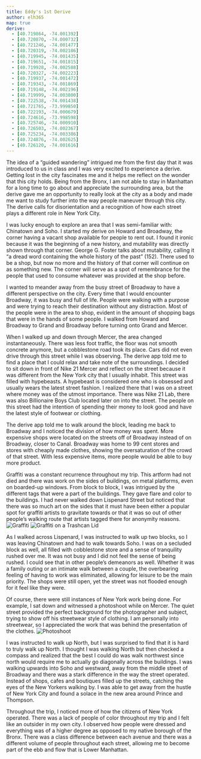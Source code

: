 ```yaml
---
title: Eddy's 1st Derive
author: elh365
map: true
derive:
  - [40.719864, -74.001392]
  - [40.720870, -74.000732]
  - [40.721246, -74.001477]
  - [40.720319, -74.002186]
  - [40.719945, -74.001435]
  - [40.719651, -74.001815]
  - [40.719928, -74.002588]
  - [40.720327, -74.002223]
  - [40.719937, -74.001472]
  - [40.719343, -74.001869]
  - [40.719148, -74.002196]
  - [40.719999, -74.003800]
  - [40.722538, -74.001438]
  - [40.721765, -73.999850]
  - [40.722193, -74.000679]
  - [40.724616, -73.998598]
  - [40.725746, -74.000910]
  - [40.726503, -74.002367]
  - [40.725234, -74.003386]
  - [40.724876, -74.002625]
  - [40.726120, -74.001616]
---
```

The idea of a “guided wandering” intrigued me from the first day that it was introduced to us in class and I was very excited to experience a derive. Getting lost in the city fascinates me and it helps me reflect on the wonder that this city holds. Being from the Bronx, I am not able to stay in Manhattan for a long time to go about and appreciate the surrounding area, but the derive gave me an opportunity to really look at the city as a body and made me want to study further into the way people maneuver through this city. The derive calls for disorientation and a recognition of how each street plays a different role in New York City.

I was lucky enough to explore an area that I was semi-familiar with: Chinatown and Soho. I started my derive on Howard and Broadway, the corner having a vacant shop available for people to rent out. I found it ironic because it was the beginning of a new history, and mutability was directly shown through that corner. George G. Foster talks about mutability, calling it “a dread word containing the whole history of the past” (152). There used to be a shop, but now no more and the history of that corner will continue on as something new. The corner will serve as a spot of remembrance for the people that used to consume whatever was provided at the shop before.

I wanted to meander away from the busy street of Broadway to have a different perspective on the city. Every time that I would encounter Broadway, it was busy and full of life. People were walking with a purpose and were trying to reach their destination without any distraction. Most of the people were in the area to shop, evident in the amount of shopping bags that were in the hands of some people. I walked from Howard and Broadway to Grand and Broadway before turning onto Grand and Mercer.

When I walked up and down through Mercer, the area changed instantaneously. There was less foot traffic, the floor was not smooth concrete anymore, but a cobblestone road took its place. Cars did not even drive through this street while I was observing. The derive app told me to find a place that I could relax and take note of the surroundings. I decided to sit down in front of Nike 21 Mercer and reflect on the street because it was different from the New York city that I usually inhabit. This street was filled with hypebeasts. A hypebeast is considered one who is obsessed and usually wears the latest street fashion. I realized there that I was on a street where money was of the utmost importance. There was Nike 21 Lab, there was also Billionaire Boys Club located later on into the street. The people on this street had the intention of spending their money to look good and have the latest style of footwear or clothing.

The derive app told me to walk around the block, leading me back to Broadway and I noticed the division of how money was spent. More expensive shops were located on the streets off of Broadway instead of on Broadway, closer to Canal. Broadway was home to 99 cent stores and stores with cheaply made clothes, showing the oversaturation of the crowd of that street. With less expensive items, more people would be able to buy more product.

Graffiti was a constant recurrence throughout my trip. This artform had not died and there was work on the sides of buildings, on metal platforms, even on boarded-up windows. From block to block, I was intrigued by the different tags that were a part of the buildings. They gave flare and color to the buildings. I had never walked down Lispenard Street but noticed that there was so much art on the sides that it must have been either a popular spot for graffiti artists to gravitate towards or that it was so out of other people’s walking route that artists tagged there for anonymity reasons.
![Graffiti](https://i.imgur.com/eGFiUHF.jpg)
![Graffiti on a Trashcan Lid](https://i.imgur.com/xfw8UyC.jpg)

As I walked across Lispenard, I was instructed to walk up two blocks, so I was leaving Chinatown and had to walk towards Soho. I was on a secluded block as well, all filled with cobblestone store and a sense of tranquility rushed over me. It was not busy and I did not feel the sense of being rushed. I could see that in other people’s demeanors as well. Whether it was a family outing or an intimate walk between a couple, the overbearing feeling of having to work was eliminated, allowing for leisure to be the main priority. The shops were still open, yet the street was not flooded enough for it feel like they were.

Of course, there were still instances of New York work being done. For example, I sat down and witnessed a photoshoot while on Mercer. The quiet street provided the perfect background for the photographer and subject, trying to show off his streetwear style of clothing. I am personally into streetwear, so I appreciated the work that was behind the presentation of the clothes.
![Photoshoot](https://i.imgur.com/TAQ6Vm5.jpg)

I was instructed to walk up North, but I was surprised to find that it is hard to truly walk up North. I thought I was walking North but then checked a compass and realized that the best I could do was walk northwest since north would require me to actually go diagonally across the buildings. I was walking upwards into Soho and westward, away from the middle street of Broadway and there was a stark difference in the way the street operated. Instead of shops, cafes and boutiques filled up the streets, catching the eyes of the New Yorkers walking by. I was able to get away from the hustle of New York City and found a solace in the new area around Prince and Thompson.

Throughout the trip, I noticed more of how the citizens of New York operated. There was a lack of people of color throughout my trip and I felt like an outsider in my own city. I observed how people were dressed and everything was of a higher degree as opposed to my native borough of the Bronx. There was a class difference between each avenue and there was a different volume of people throughout each street, allowing me to become part of the ebb and flow that is Lower Manhattan.
